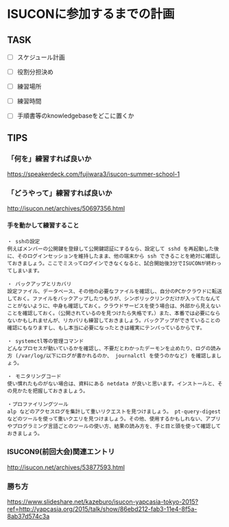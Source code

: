 # ISUCONに参加するまでの計画

## TASK
- [ ] スケジュール計画

- [ ] 役割分担決め

- [ ] 練習場所

- [ ] 練習時間

- [ ] 手順書等のknowledgebaseをどこに置くか



## TIPS

### 「何を」練習すれば良いか
https://speakerdeck.com/fujiwara3/isucon-summer-school-1

### 「どうやって」練習すれば良いか
http://isucon.net/archives/50697356.html

#### 手を動かして練習すること
```
・ sshの設定
例えばメンバーの公開鍵を登録して公開鍵認証にするなら、設定して sshd を再起動した後に、そのログインセッションを維持したまま、他の端末から ssh できることを絶対に確認しておきましょう。ここでミスってログインできなくなると、試合開始後3分でISUCONが終わってしまいます。

・ バックアップとリカバリ
設定ファイル、データベース、その他の必要なファイルを確認し、自分のPCかクラウドに転送しておく。ファイルをバックアップしたつもりが、シンボリックリンクだけが入ってたなんてことがないように、中身も確認しておく。クラウドサービスを使う場合は、外部から見えないことを確認しておく。（公開されているのを見つけたら失格です。）また、本番では必要にならないかもしれませんが、リカバリも練習しておきましょう。バックアップができていることの確認にもなりますし、もし本当に必要になったときは確実にテンパっているからです。

・ systemctl等の管理コマンド
どんなプロセスが動いているかを確認し、不要だとわかったデーモンを止めたり、ログの読み方 (/var/log/以下にログが書かれるのか、 journalctl を使うのかなど) を確認しましょう。

・ モニタリングコード
使い慣れたものがない場合は、資料にある netdata が良いと思います。インストールと、その見かたを把握しておきましょう。

・プロファイリングツール
alp などのアクセスログを集計して重いリクエストを見つけましょう。 pt-query-digest などのツールを使って重いクエリを見つけましょう。その他、使用するかもしれない、アプリやプログラミング言語ごとのツールの使い方、結果の読み方を、手と目と頭を使って確認しておきましょう。

```

### ISUCON9(前回大会)関連エントリ
http://isucon.net/archives/53877593.html

### 勝ち方
https://www.slideshare.net/kazeburo/isucon-yapcasia-tokyo-2015?ref=http://yapcasia.org/2015/talk/show/86ebd212-fab3-11e4-8f5a-8ab37d574c3a


